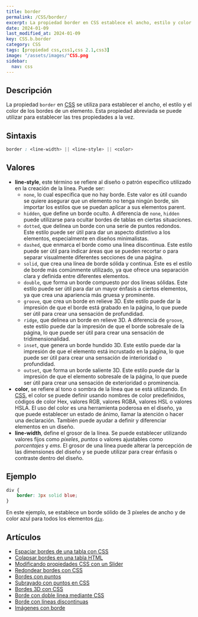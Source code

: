 ```yaml
---
title: border
permalink: /CSS/border/
excerpt: La propiedad border en CSS establece el ancho, estilo y color de los bordes de un elemento. CSS ofrece varios estilos como solid, dotted, dashed, etc.
date: 2024-01-09
last_modified_at: 2024-01-09
key: CSS.b.border
category: CSS
tags: [propiedad css,css1,css 2.1,css3]
image: "/assets/images/"CSS.png
sidebar:
  nav: css
---
```


## Descripción


La propiedad `border` en [CSS](https://www.manualweb.net/css/) se utiliza para establecer el ancho, el estilo y el color de los bordes de un elemento. Esta propiedad abreviada se puede utilizar para establecer las tres propiedades a la vez.


## Sintaxis


```css
border : <line-width> || <line-style> || <color>
```


## Valores

- **line-style**, este término se refiere al diseño o patrón específico utilizado en la creación de la línea. Puede ser:
	- `none`, lo cual especifica que no hay borde. Este valor es útil cuando se quiere asegurar que un elemento no tenga ningún borde, sin importar los estilos que se puedan aplicar a sus elementos parent.
	- `hidden`, que define un borde oculto. A diferencia de `none`, `hidden` puede utilizarse para ocultar bordes de tablas en ciertas situaciones.
	- `dotted`, que delinea un borde con una serie de puntos redondos. Este estilo puede ser útil para dar un aspecto distintivo a los elementos, especialmente en diseños minimalistas.
	- `dashed`, que enmarca el borde como una línea discontinua. Este estilo puede ser útil para indicar áreas que se pueden recortar o para separar visualmente diferentes secciones de una página.
	- `solid`, que crea una línea de borde sólida y continua. Este es el estilo de borde más comúnmente utilizado, ya que ofrece una separación clara y definida entre diferentes elementos.
	- `double`, que forma un borde compuesto por dos líneas sólidas. Este estilo puede ser útil para dar un mayor énfasis a ciertos elementos, ya que crea una apariencia más gruesa y prominente.
	- `groove`, que crea un borde en relieve 3D. Este estilo puede dar la impresión de que el borde está grabado en la página, lo que puede ser útil para crear una sensación de profundidad.
	- `ridge`, que delinea un borde en relieve 3D. A diferencia de `groove`, este estilo puede dar la impresión de que el borde sobresale de la página, lo que puede ser útil para crear una sensación de tridimensionalidad.
	- `inset`, que genera un borde hundido 3D. Este estilo puede dar la impresión de que el elemento está incrustado en la página, lo que puede ser útil para crear una sensación de interioridad o profundidad.
	- `outset`, que forma un borde saliente 3D. Este estilo puede dar la impresión de que el elemento sobresale de la página, lo que puede ser útil para crear una sensación de exterioridad o prominencia.
- **color**, se refiere al tono o sombra de la línea que se está utilizando. En [CSS](https://www.manualweb.net/css/), el color se puede definir usando nombres de color predefinidos, códigos de color Hex, valores RGB, valores RGBA, valores HSL o valores HSLA. El uso del color es una herramienta poderosa en el diseño, ya que puede establecer un estado de ánimo, llamar la atención o hacer una declaración. También puede ayudar a definir y diferenciar elementos en un diseño.
- **line-width**, define el grosor de la línea. Se puede establecer utilizando valores fijos como _píxeles_, _puntos_ o valores ajustables como _porcentajes_ y _ems_. El grosor de una línea puede alterar la percepción de las dimensiones del diseño y se puede utilizar para crear énfasis o contraste dentro del diseño.

## Ejemplo


```css
div {
    border: 3px solid blue;
}
```


En este ejemplo, se establece un borde sólido de 3 píxeles de ancho y de color azul para todos los elementos [`div`](https://www.w3api.com/HTML/div/).


## Artículos

- [Espaciar bordes de una tabla con CSS](https://lineadecodigo.com/css/espaciar-bordes-de-una-tabla-con-css/)
- [Colapsar bordes en una tabla HTML](https://lineadecodigo.com/css/colapsar-bordes-en-una-tabla-html/)
- [Modificando propiedades CSS con un Slider](https://lineadecodigo.com/html5/modificando-propiedades-css-con-un-slider/)
- [Redondear bordes con CSS](https://lineadecodigo.com/css/redondear-bordes-con-css/)
- [Bordes con puntos](https://lineadecodigo.com/css/bordes-con-puntos/)
- [Subrayado con puntos en CSS](https://lineadecodigo.com/css/subrayado-con-puntos-en-css/)
- [Bordes 3D con CSS](https://lineadecodigo.com/css/bordes-3d-con-css/)
- [Borde con doble linea mediante CSS](https://lineadecodigo.com/css/borde-con-doble-linea-mediante-css/)
- [Borde con líneas discontinuas](https://lineadecodigo.com/css/borde-con-lineas-discontinuas/)
- [Imágenes con borde](https://lineadecodigo.com/css/imagenes-con-borde/)
